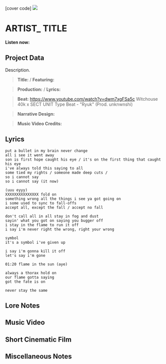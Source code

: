 [cover code] ![](57175019_319474918741616_8502199518755923887_n.jpg)

# ARTIST_ TITLE

**Listen now:** 

## Project Data

Description.

> **Title:**  / **Featuring:** 

> **Production:**  / **Lyrics:** 

> **Beat:** https://www.youtube.com/watch?v=dwm7xgFSa5c Witchouse 40k x SECT UNIT Type Beat - "Ryuk" (Prod. unknwnshi)

> **Narrative Design:**

> **Music Video Credits:**


## Lyrics

```
put a bullet in my brain never change 
all i see it went away 
son is first hope caught his eye / it's on the first thing that caught his eye
i've always told this saying to all
some tied my rights / someone made deep cuts / 
so i cannot say
so i cannot say (it now)

(uuu eyyy)
XXXXXXXXXXXXXXX fold on 
something wrong all the things i see ya got going on
i some used to sync to fall-offs
accept all, except the fall / accept no fall

don't call all in all stay in fog and dust
sayin' what you got on saying you bugger off
i stay in the flame to run it off
i say i'm never right the wrong, right your wrong

symbol
it's a symbol i've given up

i say i'm gonna kill it off
let's say i'm gone

01:20 flame in the sun (aye)

always a thorax hold on
our flame gotta saying
got the fate is on

never stay the same

```

## Lore Notes

## Music Video

## Short Cinematic Film

## Miscellaneous Notes
